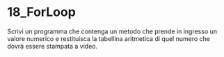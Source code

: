 # 18_ForLoop
Scrivi un programma che contenga un metodo che prende in ingresso un valore numerico e restituisca la tabellina aritmetica di quel numero che dovrà essere stampata a video.
